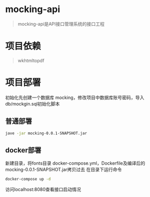 # mocking-api
> mocking-api是API接口管理系统的接口工程

# 项目依赖
> wkhtmltopdf

# 项目部署
初始化先创建一个数据库 mocking，修改项目中数据库账号密码，导入db/mockgin.sql初始化脚本

## 普通部署
```bash
jave -jar mocking-0.0.1-SNAPSHOT.jar
```

## docker部署
新建目录，将fonts目录 docker-compose.yml，Dockerfile及编译后的mocking-0.0.1-SNAPSHOT.jar拷贝过去
在目录下运行命令
```bash
docker-compose up -d
```
访问localhost:8080查看接口启动情况